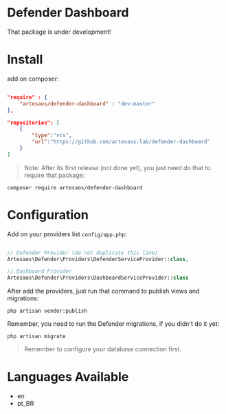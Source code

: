 # Defender Dashboard

That package is under development!

# Install 

add on composer:

```json

"require" : {
	"artesaos/defender-dashboard" : "dev-master"
},

"repositories": [
	{
		"type":"vcs",
		"url":"https://github.com/artesaos-lab/defender-dashboard"
	}
]

```
> Note: After its first release (not done yet), you just need do that to require that package:

```
composer require artesaos/defender-dashboard
```



# Configuration

Add on your providers list `config/app.php`:

```php

// Defender Provider (do not duplicate this line)
Artesaos\Defender\Providers\DefenderServiceProvider::class,

// Dashboard Provider
Artesaos\Defender\Providers\DashboardServiceProvider::class

```        

After add the providers, just run that command to publish views and migrations:

```
php artisan vendor:publish
```

Remember, you need to run the Defender migrations, if you didn't do it yet:

```
php artisan migrate
```

> Remember to configure your database connection first.

# Languages Available

* en
* pt_BR
